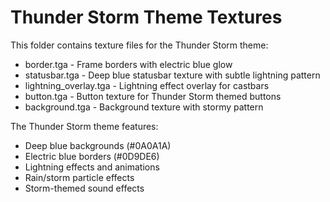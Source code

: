 # Thunder Storm Theme Textures

This folder contains texture files for the Thunder Storm theme:

* border.tga - Frame borders with electric blue glow
* statusbar.tga - Deep blue statusbar texture with subtle lightning pattern
* lightning_overlay.tga - Lightning effect overlay for castbars
* button.tga - Button texture for Thunder Storm themed buttons
* background.tga - Background texture with stormy pattern

The Thunder Storm theme features:
- Deep blue backgrounds (#0A0A1A)
- Electric blue borders (#0D9DE6)
- Lightning effects and animations
- Rain/storm particle effects
- Storm-themed sound effects